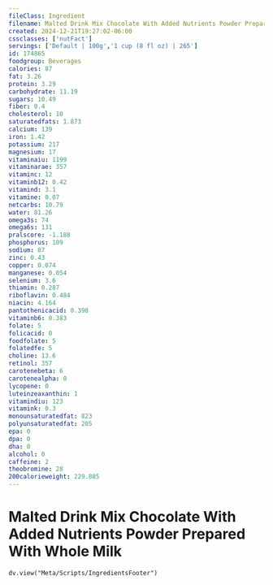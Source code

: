 ```yaml
---
fileClass: Ingredient
filename: Malted Drink Mix Chocolate With Added Nutrients Powder Prepared With Whole Milk
created: 2024-12-21T19:27:02-06:00
cssclasses: ['nutFact']
servings: ['Default | 100g','1 cup (8 fl oz) | 265']
id: 174865
foodgroup: Beverages
calories: 87
fat: 3.26
protein: 3.29
carbohydrate: 11.19
sugars: 10.49
fiber: 0.4
cholesterol: 10
saturatedfats: 1.873
calcium: 139
iron: 1.42
potassium: 217
magnesium: 17
vitaminaiu: 1199
vitaminarae: 357
vitaminc: 12
vitaminb12: 0.42
vitamind: 3.1
vitamine: 0.07
netcarbs: 10.79
water: 81.26
omega3s: 74
omega6s: 131
pralscore: -1.188
phosphorus: 109
sodium: 87
zinc: 0.43
copper: 0.074
manganese: 0.054
selenium: 3.6
thiamin: 0.287
riboflavin: 0.484
niacin: 4.164
pantothenicacid: 0.398
vitaminb6: 0.383
folate: 5
folicacid: 0
foodfolate: 5
folatedfe: 5
choline: 13.6
retinol: 357
carotenebeta: 6
carotenealpha: 0
lycopene: 0
luteinzeaxanthin: 1
vitamindiu: 123
vitamink: 0.3
monounsaturatedfat: 823
polyunsaturatedfat: 205
epa: 0
dpa: 0
dha: 0
alcohol: 0
caffeine: 2
theobromine: 28
200calorieweight: 229.885
---
```


# Malted Drink Mix Chocolate With Added Nutrients Powder Prepared With Whole Milk

```dataviewjs
dv.view("Meta/Scripts/IngredientsFooter")
```